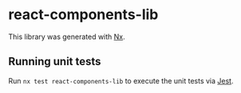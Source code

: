# react-components-lib

This library was generated with [Nx](https://nx.dev).

## Running unit tests

Run `nx test react-components-lib` to execute the unit tests via [Jest](https://jestjs.io).
